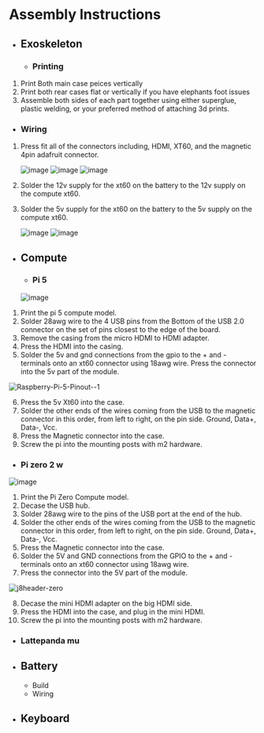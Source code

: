 # Assembly Instructions
- ## Exoskeleton
  - ### Printing
1. Print Both main case peices vertically
2. Print both rear cases flat or vertically if you have elephants foot issues
3. Assemble both sides of each part together using either superglue, plastic welding, or your preferred method of attaching 3d prints. 
  - ### Wiring
1. Press fit all of the connectors including, HDMI, XT60, and the magnetic 4pin adafruit connector.
   
   ![image](https://github.com/user-attachments/assets/0fd08194-80e9-40ad-867a-078b374c4c35)
   ![image](https://github.com/user-attachments/assets/30f84252-43d8-494d-9bb3-9530e62c0f8d)
   ![image](https://github.com/user-attachments/assets/ba18828a-95c4-429c-9c11-e86e0e8a968e)
  
3. Solder the 12v supply for the xt60 on the battery to the 12v supply on the compute xt60.
4. Solder the 5v supply for the xt60 on the battery to the 5v supply on the compute xt60.
   
   ![image](https://github.com/user-attachments/assets/de2e18f7-fb5b-44db-a2de-fa9dcce30943)
   ![image](https://github.com/user-attachments/assets/10fbd645-9f47-4903-bd5d-a3345cbce0c1)
   
- ## Compute
  - ### Pi 5
 
  ![image](https://github.com/user-attachments/assets/80697535-dd90-45e4-90ad-57e10585d5e2)
  
1. Print the pi 5 compute model.
2. Solder 28awg wire to the 4 USB pins from the Bottom of the USB 2.0 connector on the set of pins closest to the edge of the board.
3. Remove the casing from the micro HDMI to HDMI adapter.
4. Press the HDMI into the casing.
5. Solder the 5v and gnd connections from the gpio to the + and - terminals onto an xt60 connector using 18awg wire. Press the connector into the 5v part of the module.

  ![Raspberry-Pi-5-Pinout--1](https://github.com/user-attachments/assets/1bf2fb04-5506-45d7-aa4a-e6c779ec7be8)
  
6. Press the 5v Xt60 into the case.
7. Solder the other ends of the wires coming from the USB to the magnetic connector in this order, from left to right, on the pin side. Ground, Data+, Data-, Vcc.
8. Press the Magnetic connector into the case.
9. Screw the pi into the mounting posts with m2 hardware.
  - ### Pi zero 2 w

![image](https://github.com/user-attachments/assets/083dfda2-22cb-4347-8fe5-6b9f540754b6)

1. Print the Pi Zero Compute model.
2. Decase the USB hub.
3. Solder 28awg wire to the pins of the USB port at the end of the hub.
4. Solder the other ends of the wires coming from the USB to the magnetic connector in this order, from left to right, on the pin side. Ground, Data+, Data-, Vcc.
5. Press the Magnetic connector into the case.
6. Solder the 5V and GND connections from the GPIO to the + and - terminals onto an xt60 connector using 18awg wire.
7. Press the connector into the 5V part of the module.

![j8header-zero](https://github.com/user-attachments/assets/cbbb74f6-314b-48d0-9814-83c6bb143a6f)

8. Decase the mini HDMI adapter on the big HDMI side.
9. Press the HDMI into the case, and plug in the mini HDMI.
10. Screw the pi into the mounting posts with m2 hardware.
  - ### Lattepanda mu
- ## Battery
  - Build
  - Wiring
- ## Keyboard
